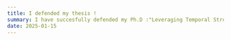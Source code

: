 ```yaml
---
title: I defended my thesis !
summary: I have succesfully defended my Ph.D :"Leveraging Temporal Structure to Advance Deep Learning-based Event Prognosis in Clinical Time Series".
date: 2025-01-15
---
```


